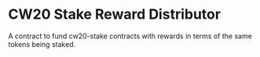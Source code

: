 # CW20 Stake Reward Distributor

A contract to fund cw20-stake contracts with rewards in terms of the
same tokens being staked.

